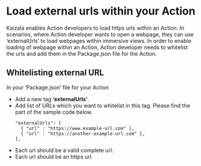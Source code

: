 # Load external urls within your Action

Kaizala enables Action developers to load https urls within an Action. In scenarios, where Action developer wants to open a webpage, they can use ‘externalUrls’ to load webpages within immersive views.
In order to enable loading of webpage within an Action, Action developer needs to whitelist the urls and add them in the Package.json file for the Action.

## Whitelisting external URL

In your ‘Package.json’ file for your Action
* Add a new tag **‘externalUrls’**.
* Add list of URLs which you want to whitelist in this tag. Please find the part of the sample code below. 
  ```
  "externalUrls": [
    { "url" : "https://www.example-url.com" },
    { "url" : "https://another-example-url.com" },
  ],
  ```
* Each url should be a valid complete url.
* Each url should be an https url.

